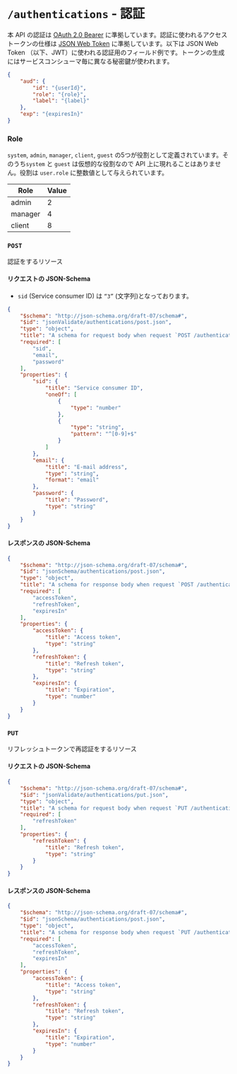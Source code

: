 # `/authentications` - 認証

本 API の認証は [OAuth 2.0 Bearer](https://tools.ietf.org/html/rfc6750) に準拠しています。認証に使われるアクセストークンの仕様は [JSON Web Token](https://tools.ietf.org/html/rfc7519) に準拠しています。以下は JSON Web Token （以下、JWT）に使われる認証用のフィールド例です。トークンの生成にはサービスコンシューマ毎に異なる秘密鍵が使われます。

```json
{
	"aud": {
		"id": "{userId}",
		"role": "{role}",
		"label": "{label}"
	},
	"exp": "{expiresIn}"
}
```

### Role

`system`, `admin`, `manager`, `client`, `guest` の5つが役割として定義されています。そのうち`system` と `guest` は仮想的な役割なので API 上に現れることはありません。役割は `user.role` に整数値として与えられています。

| Role | Value |
| --- | --- |
| admin | 2 |
| manager | 4 |
| client | 8 |

### `POST`

認証をするリソース

#### リクエストの JSON-Schema

* `sid` (Service consumer ID) は `“3”` (文字列)となっております。

```json
{
	"$schema": "http://json-schema.org/draft-07/schema#",
	"$id": "jsonValidate/authentications/post.json",
	"type": "object",
	"title": "A schema for request body when request `POST /authentications`.",
	"required": [
		"sid",
		"email",
		"password"
	],
	"properties": {
		"sid": {
			"title": "Service consumer ID",
			"oneOf": [
				{
					"type": "number"
				},
				{
					"type": "string",
					"pattern": "^[0-9]+$"
				}
			]
		},
		"email": {
			"title": "E-mail address",
			"type": "string",
			"format": "email"
		},
		"password": {
			"title": "Password",
			"type": "string"
		}
	}
}
```

#### レスポンスの JSON-Schema

```json
{
	"$schema": "http://json-schema.org/draft-07/schema#",
	"$id": "jsonSchema/authentications/post.json",
	"type": "object",
	"title": "A schema for response body when request `POST /authentications`.",
	"required": [
		"accessToken",
		"refreshToken",
		"expiresIn"
	],
	"properties": {
		"accessToken": {
			"title": "Access token",
			"type": "string"
		},
		"refreshToken": {
			"title": "Refresh token",
			"type": "string"
		},
		"expiresIn": {
			"title": "Expiration",
			"type": "number"
		}
	}
}
```

### `PUT`

リフレッシュトークンで再認証をするリソース

#### リクエストの JSON-Schema

```json
{
	"$schema": "http://json-schema.org/draft-07/schema#",
	"$id": "jsonValidate/authentications/put.json",
	"type": "object",
	"title": "A schema for request body when request `PUT /authentications`.",
	"required": [
		"refreshToken"
	],
	"properties": {
		"refreshToken": {
			"title": "Refresh token",
			"type": "string"
		}
	}
}
```

#### レスポンスの JSON-Schema

```json
{
	"$schema": "http://json-schema.org/draft-07/schema#",
	"$id": "jsonSchema/authentications/post.json",
	"type": "object",
	"title": "A schema for response body when request `PUT /authentications`.",
	"required": [
		"accessToken",
		"refreshToken",
		"expiresIn"
	],
	"properties": {
		"accessToken": {
			"title": "Access token",
			"type": "string"
		},
		"refreshToken": {
			"title": "Refresh token",
			"type": "string"
		},
		"expiresIn": {
			"title": "Expiration",
			"type": "number"
		}
	}
}
```
